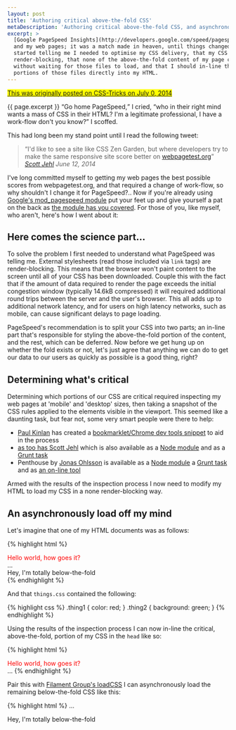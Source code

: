 ```yaml
---
layout: post
title: 'Authoring critical above-the-fold CSS'
metaDescription: 'Authoring critical above-the-fold CSS, and asynchronously loading none render-blocking CSS'
excerpt: >
  [Google PageSpeed Insights](http://developers.google.com/speed/pagespeed/insights/)
  and my web pages; it was a match made in heaven, until things changed... PageSpeed
  started telling me I needed to optimise my CSS delivery, that my CSS files were
  render-blocking, that none of the above-the-fold content of my page could render
  without waiting for those files to load, and that I should in-line the critical
  portions of those files directly into my HTML.
---
```

<mark>[This was originally posted on CSS-Tricks on July 0, 2014](http://css-tricks.com/TBC)</mark>

{{ page.excerpt }} <q>Go home PageSpeed,</q> I cried, <q>who in their right mind
wants a mass of CSS in their HTML? I'm a legitimate professional, I have a work-flow
don't you know?</q> I scoffed.

This had long been my stand point until I read the following tweet:

> <q>I'd like to see a site like CSS Zen Garden, but where developers try to make
> the same responsive site score better on [webpagetest.org](http://webpagetest.org)</q>
> <cite>[Scott Jehl](https://twitter.com/scottjehl/statuses/477112692684390400)
> <time>June 12, 2014</time></cite>

I've long committed myself to getting my web pages the best possible scores
from webpagetest.org, and that required a change of work-flow, so why shouldn't
I change it for PageSpeed?.. Now if you're already
using [Google's mod_pagespeed module](https://developers.google.com/speed/pagespeed/module?csw=1)
put your feet up and give yourself a pat on the back as
[the module has you covered](https://developers.google.com/speed/pagespeed/module/filter-prioritize-critical-css).
For those of you, like myself, who aren't, here's how I went about it:

## Here comes the science part...

To solve the problem I first needed to understand what PageSpeed was telling me.
External stylesheets (read those included via `link` tags) are render-blocking.
This means that the browser won't paint content to the screen until all of your
CSS has been downloaded. Couple this with the fact that if the amount of data
required to render the page exceeds the initial congestion window (typically 14.6kB
compressed) it will required additional round trips between the server and the
user's browser. This all adds up to additional network latency, and for users on
high latency networks, such as mobile, can cause significant delays to page
loading.

PageSpeed's recommendation is to split your CSS into two parts; an in-line part
that's responsible for styling the above-the-fold portion of the
content, and the rest, which can be deferred. Now before we get hung up on
whether the fold exists or not, let's just agree that anything we can do to get
our data to our users as quickly as possible is a good thing, right?

## Determining what's critical

Determining which portions of our CSS are critical required
inspecting my web pages at 'mobile' and 'desktop' sizes, then taking a snapshot of
the CSS rules applied to the elements visible in the viewport. This seemed like
a daunting task, but fear not, some very smart people were there to help:

* [Paul Kinlan](https://twitter.com/Paul_Kinlan) has created a
[bookmarklet/Chrome dev tools snippet](https://gist.github.com/PaulKinlan/6284142)
to aid in the process
* [as too has Scott Jehl](https://gist.github.com/scottjehl/b6129da04733e4e0f9a4)
which is also available as a [Node module](https://github.com/filamentgroup/criticalcss)
and as a [Grunt task](https://github.com/filamentgroup/grunt-criticalcss)
* Penthouse by [Jonas Ohlsson](https://twitter.com/pocketjoso) is available as a
[Node module](https://github.com/pocketjoso/penthouse) a
[Grunt task](https://github.com/fatso83/grunt-penthouse) and as
[an on-line tool](http://jonassebastianohlsson.com/criticalpathcssgenerator/)

Armed with the results of the inspection process I now need to modify my HTML to
load my CSS in a none render-blocking way.

## An asynchronously load off my mind

Let's imagine that one of my HTML documents was as follows:

{% highlight html %}
<html>
  <head>
    <link rel="stylesheet" href="things.css">
  </head>
  <body>
    <div class="thing1">
      Hello world, how goes it?
    </div>
    ...
    <div class="thing2">
      Hey, I'm totally below-the-fold
    </div>
  </body>
</html>
{% endhighlight %}

And that `things.css` contained the following:

{% highlight css %}
.thing1 { color: red; }
.thing2 { background: green; }
{% endhighlight %}

Using the results of the inspection process I can now in-line the critical,
above-the-fold, portion of my CSS in the `head` like so:

{% highlight html %}
<html>
  <head>
    <style>
      .thing1 { color: red; }
    </style>
  </head>
  <body>
    <div class="thing1">
      Hello world, how goes it?
    </div>
    ...
{% endhighlight %}

Pair this with [Filament Group's loadCSS](https://github.com/filamentgroup/loadCSS)
I can asynchronously load the remaining below-the-fold CSS like this:

{% highlight html %}
    ...
    <div class="thing2">
      Hey, I'm totally below-the-fold
    </div>
    <script>
      /*!
      Modified for brevity from https://github.com/filamentgroup/loadCSS
      loadCSS: load a CSS file asynchronously.
      [c]2014 @scottjehl, Filament Group, Inc.
      Licensed MIT
      */
      function loadCSS(href){
        var ss = window.document.createElement('link'),
            ref = window.document.getElementsByTagName('head')[0];

        ss.rel = 'stylesheet';
        ss.href = href;

        // temporarily, set media to something non-matching to ensure it'll
        // fetch without blocking render
        ss.media = 'only x';

        ref.parentNode.insertBefore(ss, ref);

        setTimeout( function(){
          // set media back to `all` so that the stylesheet applies once it loads
          ss.media = 'all';
        },0);
      }
      loadCss('things.css');
    </script>
    <noscript>
      <!-- Let's not assume anything -->
      <link rel="stylesheet" href="things.css">
    </noscript>
  </body>
</html>
{% endhighlight %}

## A work-flow for the future

Excellent news! PageSpeed is elated! It no longer complains of render-blocking CSS and
is satisfied that above-the-fold content has been given the priority it deserves, but in
this modern world of CSS preprocessors and front-end tooling a manual process like
the one above just isn't going to hack it...

### An automated approach

... Those of you looking for an automated mod_pagespeed style approach, and also
familiar with Node (Apologies to those who aren't, but here at
[Clock it's a massive part of everything we do](http://clock.co.uk/)) will definitely want to look into
[Penthouse](https://github.com/pocketjoso/penthouse) and
[Addy Osmani's](https://twitter.com/addyosmani)
[experimental Node module, Critical](https://github.com/addyosmani/critical), both
of which provide means for in-lining or manipulating critical CSS as determined
via the PageSpeed API. Now while a fully automated work-flow sounds like heaven
the one thing that irks me with the current tools is that they don't take address
the fact that any CSS rules that are in-lined are served again once the below-the-fold
CSS is downloaded. And in the spirit of sending as little data as needed to our
users, this feels like an unnecessary duplication.

### CSS preprocessors to the rescue

Making use of your favourite CSS preprocessor for authoring above and below-the-fold
CSS seems like a no-brainer to me and is something the Front-end team is currently
experimenting with at Clock.

New projects lend themselves very well to this approach, and critical and non-critical
CSS could be authored via some well structured `@import` rules:

{% highlight scss %}
// critical.scss - to be in-lined
@import "header";
{% endhighlight %}

{% highlight scss %}
// non-critical.scss - to be asynchronously loaded
@import "web-fonts";
@import "footer";
{% endhighlight %}

Should you're partials not lend themselves to this sort of structuring,
[Team Sass's conditional styles Compass plug-in Jacket](https://github.com/Team-Sass/jacket)
can come in very handy. For example if your partial `_shared.scss` contained rules
for both above and below-the-fold elements, the critical and non-critical rules
could be wrapped by Jacket like so:

{% highlight scss %}
@include jacket(critical) {
  .header{
    color: red;
  }
}

@include jacket(non-critical) {
  @include font-face(...);
  ...

  .footer{
    color: blue;
  }
}
{% endhighlight %}

Then `critical.css` and `non-critical.css` could be edited as follows to result
in the same CSS:

{% highlight scss %}
// critical.scss - to be in-lined
$jacket: critical;
@import "shared";
{% endhighlight %}

{% highlight scss %}
// non-critical.scss - to be asynchronously loaded
$jacket: non-critical;
@import "shared";
{% endhighlight %}

This approach also feels in-keeping with the way lots of the community is authoring
media queries at a component level rather than in a global location, and could feasible
be used to define critical and non-critical CSS rules at a component level.

## We're still working this stuff out

While the [update to the web version of PageSpeed Insights](https://developers.google.com/speed/pagespeed/insights_extensions)
is almost a year old now, I feel that the topic of critical CSS and prioritising
above-the-fold content has only gained significant traction in the past few months.
I hope by giving you and insight into the way I've handle its authoring will
entice you into incorporate it into your work-flow. And make sure to keep a
weather eye on the tools outline above, as most are in the early stages of
development and I expect exciting changes ahead.
